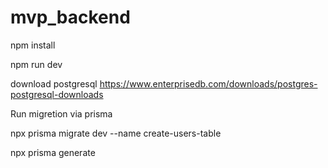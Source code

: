 # mvp_backend

npm install

npm run dev

download postgresql
https://www.enterprisedb.com/downloads/postgres-postgresql-downloads

Run migretion via prisma


npx prisma migrate dev --name create-users-table


npx prisma generate

